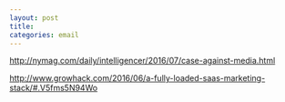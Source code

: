 ```yaml
---
layout: post
title:
categories: email
---
```


http://nymag.com/daily/intelligencer/2016/07/case-against-media.html

http://www.growhack.com/2016/06/a-fully-loaded-saas-marketing-stack/#.V5fms5N94Wo
